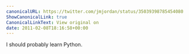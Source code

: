 ```yaml
---
canonicalURL: https://twitter.com/jmjordan/status/35039398785454080
ShowCanonicalLink: true
CanonicalLinkText: View original on
date: 2011-02-08T18:16:58+00:00
---
```

I should probably learn Python.
